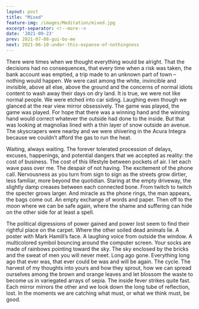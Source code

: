 ```yaml
---
layout: post
title: "Mixed"
feature-img: /images/Meditation/mixed.jpg
excerpt-separator: <!--more-->
date: '2021-09-23'
prev: 2021-07-08-gui-bo-me
next: 2021-06-10-under-this-expanse-of-nothingness
---
```

There were times when we thought everything would be alright. That the decisions had no consequences, that every time when a risk was taken, the bank account was emptied, a trip made to an unknown part of town – nothing would happen. We were cast among the white, invincible and invisible, above all else, above the ground and the concerns of normal idiots content to wash away their days on dry land. It is true, we were not like normal people. We were etched into car siding. Laughing even though we glanced at the rear view mirror obsessively. The game was played, the game was played. For hope that there was a winning hand and the winning hand would correct whatever the outside had done to the inside. But that was looking at magnolias lined with a thin layer of snow outside an avenue. The skyscrapers were nearby and we were shivering in the Acura Integra because we couldn’t afford the gas to run the heat.

Waiting, always waiting. The forever tolerated procession of delays, excuses, happenings, and potential dangers that we accepted as reality: the cost of business. The cost of this lifestyle between pockets of air. I let each wave pass over me. The despair of not having. The excitement of the phone call. Nervousness as you turn from sign to sign as the streets grow dirtier, less familiar, more beyond the quotidian. Staring at the empty driveway, the slightly damp creases between each connected bone. From twitch to twitch the specter grows larger. And miracle as the phone rings, the man appears, the bags come out. An empty exchange of words and paper. Then off to the moon where we can be safe again, where the shame and suffering can hide on the other side for at least a spell.

The political digressions of power gained and power lost seem to find their rightful place on the carpet. Where the other soiled dead animals lie. A poster with Mark Hamill’s face. A laughing voice from outside the window. A multicolored symbol bouncing around the computer screen. Your socks are made of rainbows pointing toward the sky. The sky enclosed by the bricks and the sweat of men you will never meet. Long ago gone. Everything long ago that ever was, that ever could be was and will be again. The cycle. The harvest of my thoughts into yours and how they sprout, how we can spread ourselves among the brown and orange leaves and let blossom the waste to become us in variegated arrays of sepia. The inside fever strikes quite fast. Each mirror mirrors the other and we look down the long tube of reflection, lost. In the moments we are catching what must, or what we think must, be good.
